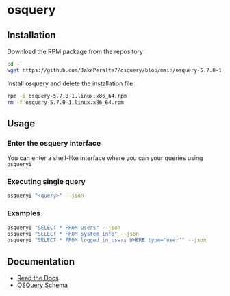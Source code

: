# osquery
 
## Installation
Download the RPM package from the repository
```bash
cd ~
wget https://github.com/JakePeralta7/osquery/blob/main/osquery-5.7.0-1.linux.x86_64.rpm
```
Install osquery and delete the installation file
```bash
rpm -i osquery-5.7.0-1.linux.x86_64.rpm
rm -f osquery-5.7.0-1.linux.x86_64.rpm
```

## Usage
### Enter the osquery interface
You can enter a shell-like interface where you can your queries using `osqueryi`

### Executing single query
```bash
osqueryi "<query>" --json
```

### Examples
```bash
osqueryi "SELECT * FROM users" --json
osqueryi "SELECT * FROM system_info" --json
osqueryi "SELECT * FROM logged_in_users WHERE type='user'" --json
```

## Documentation
- [Read the Docs](https://osquery.readthedocs.io/en/stable/)
- [OSQuery Schema](https://osquery.io/schema/5.7.0/)